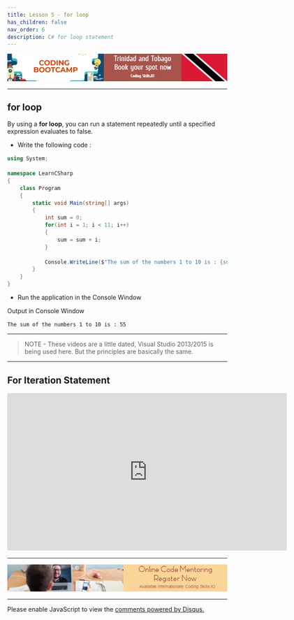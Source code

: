 ```yaml
---
title: Lesson 5 - for loop
has_children: false
nav_order: 6
description: C# for loop statement
---
```


[![ad](../img/bootcamp.jpg)](https://rclapp.com/bootcamp.html)

****

## for loop

By using a **for loop**, you can run a statement repeatedly until a specified expression evaluates to false. 

- Write the following code :

```csharp
using System;

namespace LearnCSharp
{
    class Program
    {
        static void Main(string[] args)
        { 
            int sum = 0;
            for(int i = 1; i < 11; i++)
            {
                sum = sum + i;
            }

            Console.WriteLine($"The sum of the numbers 1 to 10 is : {sum}");
        }
    }
}
```

- Run the application in the Console Window

Output in Console Window
```
The sum of the numbers 1 to 10 is : 55
```

****

> NOTE - These videos are a little dated, Visual Studio 2013/2015 is being used here. But the principles are basically the same.

*****

## For Iteration Statement

<iframe src="https://channel9.msdn.com/Series/CSharp-Fundamentals-for-Absolute-Beginners/for-Iteration-Statement/player?format=html5" width="640" height="360" allowFullScreen frameBorder="0" title="for Iteration Statement - Microsoft Channel 9 Video"></iframe>

****

[![ad](../img/online-mentoring.jpg)](https://rclapp.com/mentors.html)

****

<div id="disqus_thread"></div>
<script>
var disqus_config = function () {
this.page.url = 'https://csharpfoundation.tutorial.rclapp.com/lessons/lesson5.html';
this.page.identifier = 'f02-05'; 
};
(function() { 
var d = document, s = d.createElement('script');
s.src = 'https://.csharpfundation.tutorial.rclapp.com/embed.js';
s.setAttribute('data-timestamp', +new Date());
(d.head || d.body).appendChild(s);
})();
</script>
<noscript>Please enable JavaScript to view the <a href="https://disqus.com/?ref_noscript">comments powered by Disqus.</a></noscript>